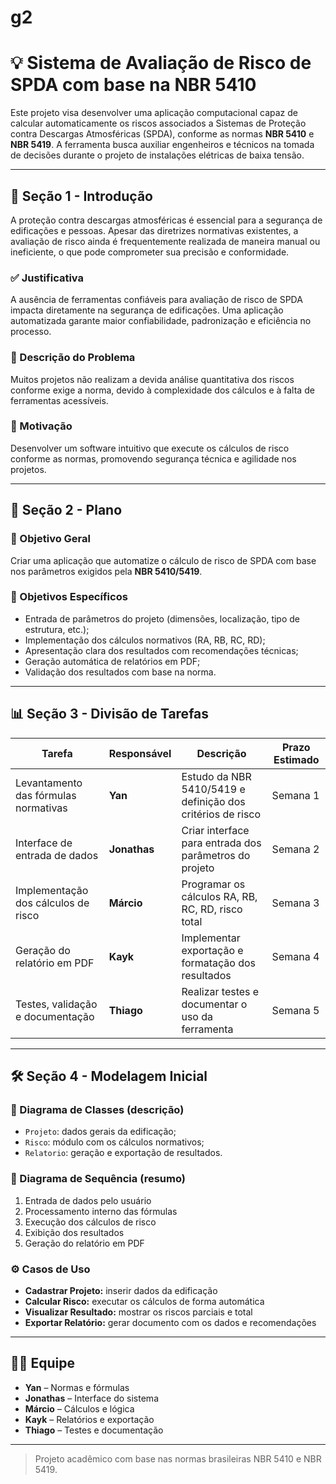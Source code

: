 # g2
# 💡 Sistema de Avaliação de Risco de SPDA com base na NBR 5410

Este projeto visa desenvolver uma aplicação computacional capaz de calcular automaticamente os riscos associados a Sistemas de Proteção contra Descargas Atmosféricas (SPDA), conforme as normas **NBR 5410** e **NBR 5419**. A ferramenta busca auxiliar engenheiros e técnicos na tomada de decisões durante o projeto de instalações elétricas de baixa tensão.

---

## 📌 Seção 1 - Introdução

A proteção contra descargas atmosféricas é essencial para a segurança de edificações e pessoas. Apesar das diretrizes normativas existentes, a avaliação de risco ainda é frequentemente realizada de maneira manual ou ineficiente, o que pode comprometer sua precisão e conformidade.

### ✅ Justificativa

A ausência de ferramentas confiáveis para avaliação de risco de SPDA impacta diretamente na segurança de edificações. Uma aplicação automatizada garante maior confiabilidade, padronização e eficiência no processo.

### 🧩 Descrição do Problema

Muitos projetos não realizam a devida análise quantitativa dos riscos conforme exige a norma, devido à complexidade dos cálculos e à falta de ferramentas acessíveis.

### 🚀 Motivação

Desenvolver um software intuitivo que execute os cálculos de risco conforme as normas, promovendo segurança técnica e agilidade nos projetos.

---

## 📝 Seção 2 - Plano

### 🎯 Objetivo Geral

Criar uma aplicação que automatize o cálculo de risco de SPDA com base nos parâmetros exigidos pela **NBR 5410/5419**.

### 🎯 Objetivos Específicos

- Entrada de parâmetros do projeto (dimensões, localização, tipo de estrutura, etc.);
- Implementação dos cálculos normativos (RA, RB, RC, RD);
- Apresentação clara dos resultados com recomendações técnicas;
- Geração automática de relatórios em PDF;
- Validação dos resultados com base na norma.

---

## 📊 Seção 3 - Divisão de Tarefas

| Tarefa | Responsável | Descrição | Prazo Estimado |
|--------|-------------|-----------|----------------|
| Levantamento das fórmulas normativas | **Yan** | Estudo da NBR 5410/5419 e definição dos critérios de risco | Semana 1 |
| Interface de entrada de dados | **Jonathas** | Criar interface para entrada dos parâmetros do projeto | Semana 2 |
| Implementação dos cálculos de risco | **Márcio** | Programar os cálculos RA, RB, RC, RD, risco total | Semana 3 |
| Geração do relatório em PDF | **Kayk** | Implementar exportação e formatação dos resultados | Semana 4 |
| Testes, validação e documentação | **Thiago** | Realizar testes e documentar o uso da ferramenta | Semana 5 |

---

## 🛠️ Seção 4 - Modelagem Inicial

### 🧱 Diagrama de Classes (descrição)

- `Projeto`: dados gerais da edificação;
- `Risco`: módulo com os cálculos normativos;
- `Relatorio`: geração e exportação de resultados.

### 🔁 Diagrama de Sequência (resumo)

1. Entrada de dados pelo usuário  
2. Processamento interno das fórmulas  
3. Execução dos cálculos de risco  
4. Exibição dos resultados  
5. Geração do relatório em PDF  

### ⚙️ Casos de Uso

- **Cadastrar Projeto:** inserir dados da edificação
- **Calcular Risco:** executar os cálculos de forma automática
- **Visualizar Resultado:** mostrar os riscos parciais e total
- **Exportar Relatório:** gerar documento com os dados e recomendações

---

## 👨‍💻 Equipe

- **Yan** – Normas e fórmulas
- **Jonathas** – Interface do sistema
- **Márcio** – Cálculos e lógica
- **Kayk** – Relatórios e exportação
- **Thiago** – Testes e documentação

---

> Projeto acadêmico com base nas normas brasileiras NBR 5410 e NBR 5419.

